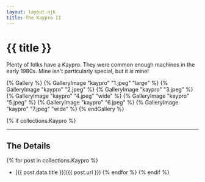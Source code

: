 ```yaml
---
layout: layout.njk
title: The Kaypro II
---
```

# {{ title }}

Plenty of folks have a Kaypro.
They were common enough machines in the early 1980s.
Mine isn't particularly special, but it *is* mine!

{% Gallery %}
	{% GalleryImage "kaypro" "1.jpeg" "large" %}
	{% GalleryImage "kaypro" "2.jpeg" %}
	{% GalleryImage "kaypro" "3.jpeg" %}
	{% GalleryImage "kaypro" "4.jpeg" "wide" %}
	{% GalleryImage "kaypro" "5.jpeg" %}
	{% GalleryImage "kaypro" "6.jpeg" %}
	{% GalleryImage "kaypro" "7.jpeg" "wide" %}
{% endGallery %}

{% if collections.Kaypro %}

---

## The Details
{% for post in collections.Kaypro %}
- [{{ post.data.title }}]({{ post.url }})
{% endfor %}
{% endif %}